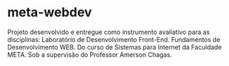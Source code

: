 # meta-webdev
Projeto desenvolvido e entregue como instrumento avaliativo para as disciplinas:
 Laboratório de Desenvolvimento Front-End.
 Fundamentos de Desenvolvimento WEB.
Do curso de Sistemas para Internet da Faculdade META.
Sob a supervisão do Professor Amerson Chagas.